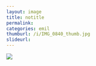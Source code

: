 ```yaml
---
layout: image
title: notitle
permalink: 
categories: emil
thumburl: /i/IMG_0840_thumb.jpg
slideurl: 
---
```


![]({{site.url}}/i/IMG_0840_thumb.jpg)
